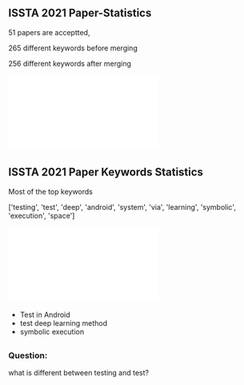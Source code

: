 ## ISSTA 2021 Paper-Statistics
51 papers are acceptted,

265 different keywords before merging

256 different keywords after merging

![figure1](../jupyter/ISSTA/issta_2021_accepted_wordcloud.pdf)

##  ISSTA 2021 Paper Keywords Statistics

Most of the top keywords

['testing', 'test', 'deep', 'android', 'system', 'via', 'learning', 'symbolic', 'execution', 'space']
 
![fgure2](../jupyter/ISSTA/issta_2021_submission_top100.pdf)

* Test in Android
* test deep learning method
* symbolic execution

## 

### Question:
what is different between testing and test?